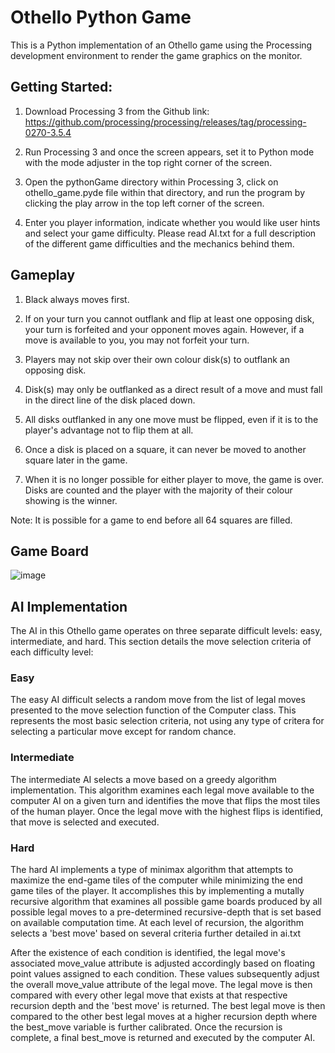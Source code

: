 # Othello Python Game

This is a Python implementation of an Othello game using the Processing
development environment to render the game graphics on the monitor. 

## Getting Started:

1. Download Processing 3 from the Github link:
    https://github.com/processing/processing/releases/tag/processing-0270-3.5.4

2. Run Processing 3 and once the screen appears, set it to Python mode with
the mode adjuster in the top right corner of the screen.

3. Open the pythonGame directory within Processing 3, click on othello_game.pyde file
within that directory, and run the program by clicking the play arrow in 
the top left corner of the screen.

4. Enter you player information, indicate whether you would like user hints
and select your game difficulty. Please read AI.txt for a full description of
the different game difficulties and the mechanics behind them.

## Gameplay

1. Black always moves first.

2. If on your turn you cannot outflank and flip at least one opposing disk, your turn is forfeited and your opponent moves
again. However, if a move is available to you, you may not forfeit your turn. 

3. Players may not skip over their own colour disk(s) to outflank an opposing disk.

4. Disk(s) may only be outflanked as a direct result of a move and must fall in the direct line of the disk placed down.

5. All disks outflanked in any one move must be flipped, even if it is to the player's advantage not to flip them at all. 

6. Once a disk is placed on a square, it can never be moved to another square later in the game. 

7. When it is no longer possible for either player to move, the game is over. Disks are counted and the player with the majority of their colour showing is the winner.

Note: It is possible for a game to end before all 64 squares are filled.

## Game Board

![image](https://user-images.githubusercontent.com/58372262/175492458-dc37d0a8-6d4d-4ff6-99a7-28a7478933e2.png)

## AI Implementation

The AI in this Othello game operates on three separate difficult levels: easy,
intermediate, and hard. This section details the move selection criteria of
each difficulty level:

### Easy
The easy AI difficult selects a random move from the list of legal moves presented to the move selection function of the Computer class. This represents the most basic selection criteria, not using any type of critera for selecting a particular move except for random chance.
    
### Intermediate 
The intermediate AI selects a move based on a greedy algorithm implementation. This algorithm examines each legal move available to the computer AI on a given turn and identifies the move that flips the most tiles of the human player. Once the legal move with the highest flips is identified, that move is selected and executed.
        
### Hard
The hard AI implements a type of minimax algorithm that attempts to maximize the end-game tiles of the computer while minimizing the end game tiles of the player. It accomplishes this by implementing a mutally recursive algorithm that examines all possible game boards produced by all possible legal moves to a pre-determined recursive-depth that is set based on available computation time. At each level of recursion, the algorithm selects a 'best move' based on several criteria further detailed in ai.txt 
            
After the existence of each condition is identified, the legal move's associated move_value attribute is adjusted accordingly based on floating point values assigned to each condition. These values subsequently adjust the overall move_value attribute of the legal move. The legal move is then compared with every other legal move that exists at that respective recursion depth and the 'best move' is returned. The best legal move is then compared to the other best legal moves at a higher recursion depth where the best_move variable is further calibrated. Once the recursion is complete, a final best_move is returned and executed by the computer AI.

